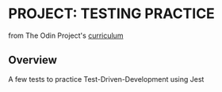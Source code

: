 # PROJECT: TESTING PRACTICE
from The Odin Project's [curriculum](https://www.theodinproject.com/courses/javascript/lessons/testing-practice)

## Overview
A few tests to practice Test-Driven-Development using Jest